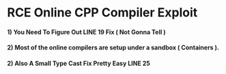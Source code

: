 # RCE Online CPP Compiler Exploit
#### 1) You Need To Figure Out LINE 19 Fix ( Not Gonna Tell )
#### 2) Most of the online compilers are setup under a sandbox ( Containers ).
#### 2) Also A Small Type Cast Fix Pretty Easy LINE 25
